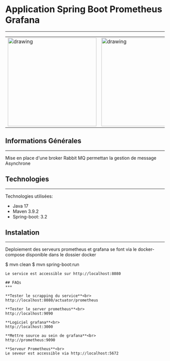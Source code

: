 ## <h1>Application Spring Boot Prometheus Grafana</h1>
***
<table>
  <tr>
    <td><img src="https://miro.medium.com/v2/resize:fit:4800/format:webp/1*dMNxZtLQFVkKjgzwrPChBg.png" alt="drawing" height="280px"/></td>
    <td><img src="https://upload.wikimedia.org/wikipedia/commons/thumb/a/a1/Grafana_logo.svg/768px-Grafana_logo.svg.png?20230113183101" alt="drawing" height="280px"/></td>
  </tr>
</table>

## Informations Générales
***
Mise en place d'une  broker Rabbit MQ permettan la gestion de message Asynchrone

## Technologies
***
Technologies utilisées:
* Java 17 
* Maven 3.9.2
* Spring-boot: 3.2
## Instalation
***
Deploiement des serveurs prometheus et grafana se font via le docker-compose disponible dans le dossier docker

$ mvn  clean
$ mvn spring-boot:run
```
Le service est accessible sur http://localhost:8080

## FAQs
***

**Tester le scrapping du service**<br>
http://localhost:8080/actuator/prometheus

**Tester le server prometheus**<br>
http://localhost:9090

**Logiciel grafana**<br>
http://localhost:3000

**Mettre source au sein de grafana**<br> 
http://prometheus:9090

**Serveur Prometheus**<br>
Le seveur est accessible via http://localhost:5672
